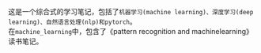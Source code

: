 这是一个综合式的学习笔记，包括了`机器学习(machine learning)、深度学习(deep learning)、自然语言处理(nlp)和pytorch`。  
在`machine_learning`中，包含了《pattern recognition and machinelearning》读书笔记。
